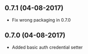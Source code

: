 ## 0.7.1 (04-08-2017)

  * Fix wrong packaging in 0.7.0

## 0.7.0 (04-08-2017)

  * Added basic auth credential setter